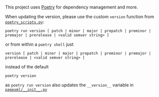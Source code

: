 This project uses [Poetry](https://python-poetry.org/) for dependency management and more.

When updating the version, please use the custom `version` function from [`poetry_scripts.py`](poetry_scripts.py):

```
poetry run version [ patch | minor | major | prepatch | preminor | premajor | prerelease | <valid semver string> ] 
```

or from within a `poetry shell` just

```
version [ patch | minor | major | prepatch | preminor | premajor | prerelease | <valid semver string> ] 
```

instead of the default 

```
poetry version
```

as `poetry run version` also updates the `__version__` variable in [`pagexml/__init__.py`](pagexml/__init__.py)